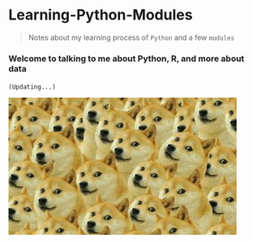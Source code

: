 # Learning-Python-Modules
> Notes about my learning process of `Python` and a few `modules`
### Welcome to talking to me about Python, R, and more about data
`(Updating...)`

![image](https://github.com/IMALEARNER/Learning-Python-Modules/blob/master/timg%20(2).jpg)
